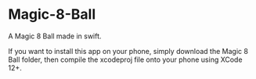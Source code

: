 # Magic-8-Ball
A Magic 8 Ball made in swift.

If you want to install this app on your phone, simply download the Magic 8 Ball folder, then compile the xcodeproj file onto your phone using XCode 12+.
